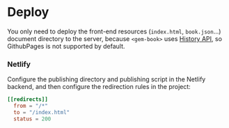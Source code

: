 # Deploy

You only need to deploy the front-end resources (`index.html`, `book.json`...) document directory to the server, because `<gem-book>` uses [History API](https://developer.mozilla.org/en-US/docs/Web/API/History), so GithubPages is not supported by default.

### Netlify

Configure the publishing directory and publishing script in the Netlify backend, and then configure the redirection rules in the project:

```toml
[[redirects]]
  from = "/*"
  to = "/index.html"
  status = 200
```
